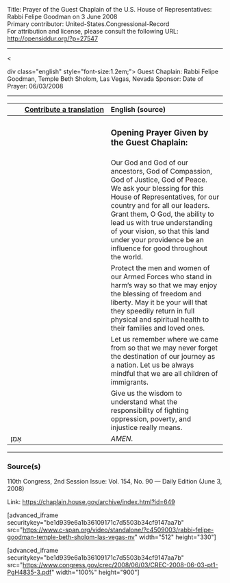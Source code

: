 <html>
<head></head>
<body>
Title: Prayer of the Guest Chaplain of the U.S. House of Representatives: Rabbi Felipe Goodman on 3 June 2008<br />
Primary contributor: United-States.Congressional-Record<br />
For attribution and license, please consult the following URL: <a href="http://opensiddur.org/?p=27547">http://opensiddur.org/?p=27547</a>
<p />
<hr />

&lt;

div class="english" style="font-size:1.2em;">
Guest Chaplain: Rabbi Felipe Goodman, Temple Beth Sholom, Las Vegas, Nevada
Sponsor: 
Date of Prayer: 06/03/2008

<hr />

<table style="margin-left: auto;margin-right: auto;" class="draggable">
<thead><tr><th id="x" style="text-align: right;"><a href="/contributing/upload/">Contribute a translation</a></th><th style="text-align: left;">English (source)</th></tr></thead>
<tbody>
<tr><td style="vertical-align:top;" width="46%">
<div class="liturgy"><span lang="he">

</span></div></td>
 
<td style="vertical-align:top;" width="53%">
<div class="english">
<h3>Opening Prayer Given by the Guest Chaplain:</h3>
</div></td></tr>

<tr><td style="vertical-align:top;" width="46%">
<div class="liturgy"><span lang="he">

</span></div></td>
 
<td style="vertical-align:top;" width="53%">
<div class="english">
Our God and God of our ancestors, 
God of Compassion, 
God of Justice, 
God of Peace. 
We ask your blessing 
for this House of Representatives, 
for our country 
and for all our leaders. 
Grant them, O God, 
the ability to lead us 
with true understanding 
of your vision, 
so that this land under your providence 
be an influence for good 
throughout the world. 
</div></td></tr>


<tr><td style="vertical-align:top;" width="46%">
<div class="liturgy"><span lang="he">

</span></div></td>
 
<td style="vertical-align:top;" width="53%">
<div class="english">
Protect the men and women 
of our Armed Forces 
who stand in harm’s way 
so that we may enjoy the blessing 
of freedom 
and liberty. 
May it be your will that they speedily return 
in full physical and spiritual health 
to their families and loved ones.
</div></td></tr>


<tr><td style="vertical-align:top;" width="46%">
<div class="liturgy"><span lang="he">

</span></div></td>
 
<td style="vertical-align:top;" width="53%">
<div class="english">
Let us remember where we came from 
so that we may never forget 
the destination of our journey 
as a nation. 
Let us be always mindful 
that we are all children of immigrants. 
</div></td></tr>


<tr><td style="vertical-align:top;" width="46%">
<div class="liturgy"><span lang="he">

</span></div></td>
 
<td style="vertical-align:top;" width="53%">
<div class="english">
Give us the wisdom 
to understand 
what the responsibility 
of fighting oppression, 
poverty, 
and injustice really means. 
</div></td></tr>


<tr><td style="vertical-align:top;" width="46%">
<div class="liturgy"><span lang="he">
אָמֵן׃
</span></div></td>
 
<td style="vertical-align:top;" width="53%">
<div class="english">
<em>AMEN</em>.
</div></td></tr>
</tbody></table>

<hr />

<h3>Source(s)</h3>

110th Congress, 2nd Session
Issue: Vol. 154, No. 90 — Daily Edition (June 3, 2008)

Link: <a href="https://chaplain.house.gov/archive/index.html?id=649">https://chaplain.house.gov/archive/index.html?id=649</a>

[advanced_iframe securitykey="be1d939e6a1b36109171c7d5503b34cf9147aa7b" src="https://www.c-span.org/video/standalone/?c4509003/rabbi-felipe-goodman-temple-beth-sholom-las-vegas-nv" width="512" height="330"]

[advanced_iframe securitykey="be1d939e6a1b36109171c7d5503b34cf9147aa7b" src="https://www.congress.gov/crec/2008/06/03/CREC-2008-06-03-pt1-PgH4835-3.pdf" width="100%" height="900"]
</body>
</html>